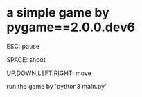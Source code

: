 # a simple game by pygame==2.0.0.dev6

ESC: pause

SPACE: shoot

UP,DOWN,LEFT,RIGHT: move

run the game by 'python3 main.py'
